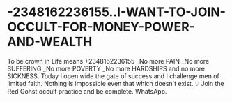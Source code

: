 # -2348162236155..I-WANT-TO-JOIN-OCCULT-FOR-MONEY-POWER-AND-WEALTH
 To be crown in Life means +2348162236155  _No more PAIN _No more SUFFERING   _No more POVERTY  _No more HARDSHIPS  and no more SICKNESS.  Today I open wide the gate of success and I challenge men of limited faith.  Nothing is impossible even that which doesn't exist.    💡 Join the Red Gohst occult  practice  and be complete. WhatsApp.
